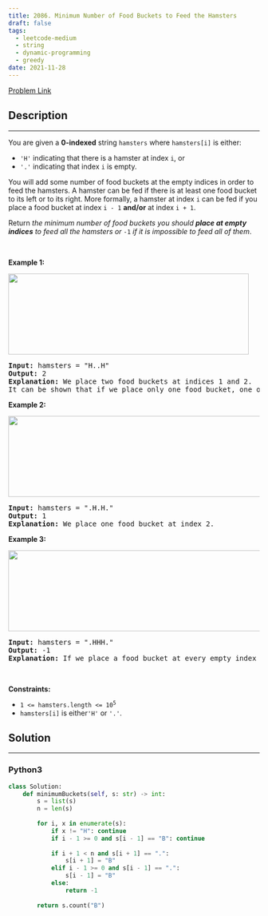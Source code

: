 ```yaml
---
title: 2086. Minimum Number of Food Buckets to Feed the Hamsters
draft: false
tags: 
  - leetcode-medium
  - string
  - dynamic-programming
  - greedy
date: 2021-11-28
---
```


[Problem Link](https://leetcode.com/problems/minimum-number-of-food-buckets-to-feed-the-hamsters/)

## Description

---
<p>You are given a <strong>0-indexed</strong> string <code>hamsters</code> where <code>hamsters[i]</code> is either:</p>

<ul>
	<li><code>&#39;H&#39;</code> indicating that there is a hamster at index <code>i</code>, or</li>
	<li><code>&#39;.&#39;</code> indicating that index <code>i</code> is empty.</li>
</ul>

<p>You will add some number of food buckets at the empty indices in order to feed the hamsters. A hamster can be fed if there is at least one food bucket to its left or to its right. More formally, a hamster at index <code>i</code> can be fed if you place a food bucket at index <code>i - 1</code> <strong>and/or</strong> at index <code>i + 1</code>.</p>

<p>Return <em>the minimum number of food buckets you should <strong>place at empty indices</strong> to feed all the hamsters or </em><code>-1</code><em> if it is impossible to feed all of them</em>.</p>

<p>&nbsp;</p>
<p><strong class="example">Example 1:</strong></p>
<img alt="" src="https://assets.leetcode.com/uploads/2022/11/01/example1.png" style="width: 482px; height: 162px;" />
<pre>
<strong>Input:</strong> hamsters = &quot;H..H&quot;
<strong>Output:</strong> 2
<strong>Explanation:</strong> We place two food buckets at indices 1 and 2.
It can be shown that if we place only one food bucket, one of the hamsters will not be fed.
</pre>

<p><strong class="example">Example 2:</strong></p>
<img alt="" src="https://assets.leetcode.com/uploads/2022/11/01/example2.png" style="width: 602px; height: 162px;" />
<pre>
<strong>Input:</strong> hamsters = &quot;.H.H.&quot;
<strong>Output:</strong> 1
<strong>Explanation:</strong> We place one food bucket at index 2.
</pre>

<p><strong class="example">Example 3:</strong></p>
<img alt="" src="https://assets.leetcode.com/uploads/2022/11/01/example3.png" style="width: 602px; height: 162px;" />
<pre>
<strong>Input:</strong> hamsters = &quot;.HHH.&quot;
<strong>Output:</strong> -1
<strong>Explanation:</strong> If we place a food bucket at every empty index as shown, the hamster at index 2 will not be able to eat.
</pre>

<p>&nbsp;</p>
<p><strong>Constraints:</strong></p>

<ul>
	<li><code>1 &lt;= hamsters.length &lt;= 10<sup>5</sup></code></li>
	<li><code>hamsters[i]</code> is either<code>&#39;H&#39;</code> or <code>&#39;.&#39;</code>.</li>
</ul>


## Solution

---
### Python3
``` py title='minimum-number-of-food-buckets-to-feed-the-hamsters'
class Solution:
    def minimumBuckets(self, s: str) -> int:
        s = list(s)
        n = len(s)
        
        for i, x in enumerate(s):
            if x != "H": continue
            if i - 1 >= 0 and s[i - 1] == "B": continue
                
            if i + 1 < n and s[i + 1] == ".":
                s[i + 1] = "B"
            elif i - 1 >= 0 and s[i - 1] == ".":
                s[i - 1] = "B"
            else:
                return -1
            
        return s.count("B")
```

